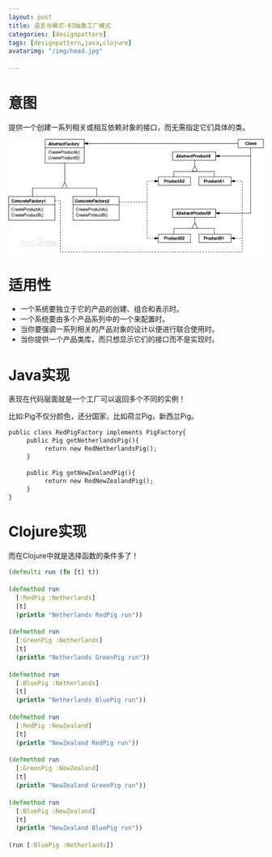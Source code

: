 ```yaml
---
layout: post
title: 语言与模式-03抽象工厂模式
categories: [designpattern]
tags: [designpattern,java,clojure]
avatarimg: "/img/head.jpg"

---
```


# 意图

提供一个创建一系列相关或相互依赖对象的接口，而无需指定它们具体的类。

![](/assets/designpattern/abstract_factory.jpg)

# 适用性

- 一个系统要独立于它的产品的创建、组合和表示时。
- 一个系统要由多个产品系列中的一个来配置时。
- 当你要强调一系列相关的产品对象的设计以便进行联合使用时。
- 当你提供一个产品类库，而只想显示它们的接口而不是实现时。

# Java实现

表现在代码层面就是一个工厂可以返回多个不同的实例！

比如:Pig不仅分颜色，还分国家，比如荷兰Pig，新西兰Pig。

``` {.java}
public class RedPigFactory implements PigFactory{
     public Pig getNetherlandsPig(){
          return new RedNetherlandsPig();
     }

     public Pig getNewZealandPig(){
          return new RedNewZealandPig();
     }
}
```

<!-- more -->


# Clojure实现

而在Clojure中就是选择函数的条件多了！

```clojure
(defmulti run (fn [t] t))

(defmethod run
  [:RedPig :Netherlands]
  [t]
  (println "Netherlands RedPig run"))

(defmethod run
  [:GreenPig :Netherlands]
  [t]
  (println "Netherlands GreenPig run"))

(defmethod run
  [:BluePig :Netherlands]
  [t]
  (println "Netherlands BluePig run"))

(defmethod run
  [:RedPig :NewZealand]
  [t]
  (println "NewZealand RedPig run"))

(defmethod run
  [:GreenPig :NewZealand]
  [t]
  (println "NewZealand GreenPig run"))

(defmethod run
  [:BluePig :NewZealand]
  [t]
  (println "NewZealand BluePig run"))

(run [:BluePig :Netherlands])
```
